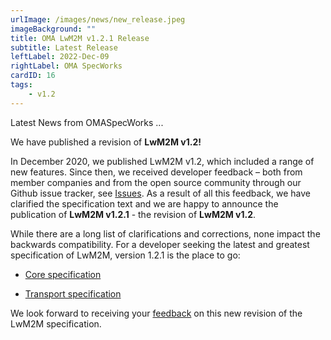 ```yaml
---
urlImage: /images/news/new_release.jpeg
imageBackground: ""
title: OMA LwM2M v1.2.1 Release
subtitle: Latest Release
leftLabel: 2022-Dec-09
rightLabel: OMA SpecWorks
cardID: 16
tags: 
    - v1.2
---
```

Latest News from OMASpecWorks ...

We have published a revision of **LwM2M v1.2!**

In December 2020, we published LwM2M v1.2, which included a range of new features.  Since then, we received developer feedback – both from member companies and from the open source community through our Github issue tracker, see [Issues](https://github.com/OpenMobileAlliance/OMA_LwM2M_for_Developers/issues). As a result of all this feedback, we have clarified the specification text and we are happy to announce the publication of **LwM2M v1.2.1** - the revision of **LwM2M v1.2**.

<!--more-->

While there are a long list of clarifications and corrections, none impact the backwards compatibility.  For a developer seeking the latest and greatest specification of LwM2M, version 1.2.1 is the place to go:

- [Core specification](http://www.openmobilealliance.org/release/LightweightM2M/V1_2_1-20221209-A/HTML-Version/OMA-TS-LightweightM2M_Core-V1_2_1-20221209-A.html#1-1-0-11-Revision-121)


- [Transport specification](http://www.openmobilealliance.org/release/LightweightM2M/V1_2_1-20221209-A/HTML-Version/OMA-TS-LightweightM2M_Transport-V1_2_1-20221209-A.html)

We look forward to receiving your [feedback](https://github.com/OpenMobileAlliance/OMA_LwM2M_for_Developers/issues) on this new revision of the LwM2M specification. 

